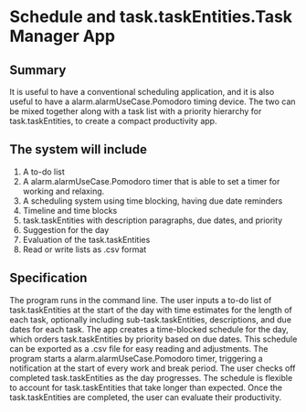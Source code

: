 # Schedule and task.taskEntities.Task Manager App

## Summary
It is useful to have a conventional scheduling application, and it is also useful to have a alarm.alarmUseCase.Pomodoro timing device. The two can be mixed together along with a task list with a priority hierarchy for task.taskEntities, to create a compact productivity app.

## The system will include
1.  A to-do list    
2.  A alarm.alarmUseCase.Pomodoro timer that is able to set a timer for working and relaxing.    
3.  A scheduling system using time blocking, having due date reminders   
4.  Timeline and time blocks   
5.  task.taskEntities with description paragraphs, due dates, and priority 
6.  Suggestion for the day   
7.  Evaluation of the task.taskEntities    
8.  Read or write lists as .csv format
  
## Specification
The program runs in the command line. The user inputs a to-do list of task.taskEntities at the start of the day with time estimates for the length of each task, optionally including sub-task.taskEntities, descriptions, and due dates for each task. The app creates a time-blocked schedule for the day, which orders task.taskEntities by priority based on due dates. This schedule can be exported as a .csv file for easy reading and adjustments. The program starts a alarm.alarmUseCase.Pomodoro timer, triggering a notification at the start of every work and break period. The user checks off completed task.taskEntities as the day progresses. The schedule is flexible to account for task.taskEntities that take longer than expected. Once the task.taskEntities are completed, the user can evaluate their productivity.

